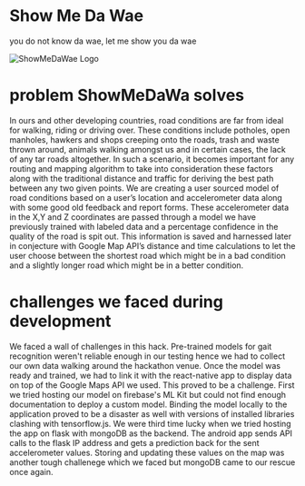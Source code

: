 # Show Me Da Wae
you do not know da wae, let me show you da wae

![ShowMeDaWae Logo](https://github.com/sabm0hmayahai/showmedawae/blob/master/logo.jpg)
# problem ShowMeDaWa solves
In ours and other developing countries, road conditions are far from ideal for walking, riding or driving over. These conditions include potholes, open manholes, hawkers and shops creeping onto the roads, trash and waste thrown around, animals walking amongst us and in certain cases, the lack of any tar roads altogether. 
In such a scenario, it becomes important for any routing and mapping algorithm to take into consideration these factors along with the traditional distance and traffic for deriving the best path between any two given points. 
We are creating a user sourced model of road conditions based on a user’s location and accelerometer data along with some good old feedback and report forms. These accelerometer data in the X,Y and Z coordinates are passed through a model we have previously trained with labeled data and a percentage confidence in the quality of the road is spit out. This information is saved and harnessed later in conjecture with Google Map API’s distance and time calculations to let the user choose between the shortest road which might be in a bad condition and a slightly longer road which might be in a better condition. 

# challenges we faced during development
We faced a wall of challenges in this hack. Pre-trained models for gait recognition weren't reliable enough in our testing hence we had to collect our own data walking around the hackathon venue. Once the model was ready and trained, we had to link it with the react-native app to display data on top of the Google Maps API we used. This proved to be a challenge. First we tried hosting our model on firebase's ML Kit but could not find enough documentation to deploy a custom model. Binding the model locally to the application proved to be a disaster as well with versions of installed libraries clashing with tensorflow.js. We were third time lucky when we tried hosting the app on flask with mongoDB as the backend. The android app sends API calls to the flask IP address and gets a prediction back for the sent accelerometer values. Storing and updating these values on the map was another tough challenege which we faced but mongoDB came to our rescue once again.
